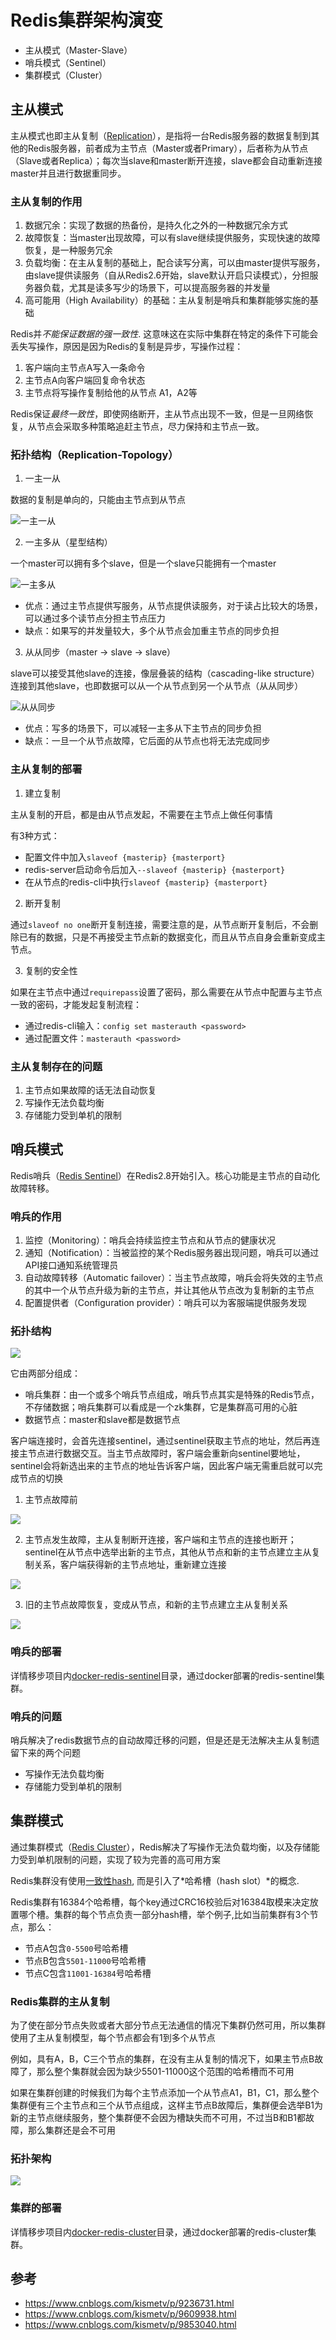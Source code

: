 Redis集群架构演变
===

* 主从模式（Master-Slave）
* 哨兵模式（Sentinel）
* 集群模式（Cluster）

主从模式
---

主从模式也即主从复制（[Replication][1]），是指将一台Redis服务器的数据复制到其他的Redis服务器，前者成为主节点（Master或者Primary），后者称为从节点（Slave或者Replica）；每次当slave和master断开连接，slave都会自动重新连接master并且进行数据重同步。

### 主从复制的作用

1. 数据冗余：实现了数据的热备份，是持久化之外的一种数据冗余方式
2. 故障恢复：当master出现故障，可以有slave继续提供服务，实现快速的故障恢复，是一种服务冗余
3. 负载均衡：在主从复制的基础上，配合读写分离，可以由master提供写服务，由slave提供读服务（自从Redis2.6开始，slave默认开启只读模式），分担服务器负载，尤其是读多写少的场景下，可以提高服务器的并发量
4. 高可能用（High Availability）的基础：主从复制是哨兵和集群能够实施的基础

Redis并*不能保证数据的强一致性*. 这意味这在实际中集群在特定的条件下可能会丢失写操作，原因是因为Redis的复制是异步，写操作过程：

1. 客户端向主节点A写入一条命令
2. 主节点A向客户端回复命令状态
3. 主节点将写操作复制给他的从节点 A1，A2等

Redis保证*最终一致性*，即使网络断开，主从节点出现不一致，但是一旦网络恢复，从节点会采取多种策略追赶主节点，尽力保持和主节点一致。

### 拓扑结构（Replication-Topology）

1. 一主一从

数据的复制是单向的，只能由主节点到从节点

![一主一从](resource/replication1.png)

2. 一主多从（星型结构）

一个master可以拥有多个slave，但是一个slave只能拥有一个master

![一主多从](resource/replication2.png)

* 优点：通过主节点提供写服务，从节点提供读服务，对于读占比较大的场景，可以通过多个读节点分担主节点压力
* 缺点：如果写的并发量较大，多个从节点会加重主节点的同步负担

3. 从从同步（master -> slave -> slave）

slave可以接受其他slave的连接，像层叠装的结构（cascading-like structure）连接到其他slave，也即数据可以从一个从节点到另一个从节点（从从同步）

![从从同步](resource/replication3.png)

* 优点：写多的场景下，可以减轻一主多从下主节点的同步负担
* 缺点：一旦一个从节点故障，它后面的从节点也将无法完成同步

### 主从复制的部署

1. 建立复制

主从复制的开启，都是由从节点发起，不需要在主节点上做任何事情

有3种方式：

* 配置文件中加入`slaveof {masterip} {masterport}`
* redis-server启动命令后加入`--slaveof {masterip} {masterport}`
* 在从节点的redis-cli中执行`slaveof {masterip} {masterport}`

2. 断开复制

通过`slaveof no one`断开复制连接，需要注意的是，从节点断开复制后，不会删除已有的数据，只是不再接受主节点新的数据变化，而且从节点自身会重新变成主节点。

3. 复制的安全性

如果在主节点中通过`requirepass`设置了密码，那么需要在从节点中配置与主节点一致的密码，才能发起复制流程：

* 通过redis-cli输入：`config set masterauth <password>`    
* 通过配置文件：`masterauth <password>`

### 主从复制存在的问题

1. 主节点如果故障的话无法自动恢复
2. 写操作无法负载均衡
3. 存储能力受到单机的限制

哨兵模式
---

Redis哨兵（[Redis Sentinel][2]）在Redis2.8开始引入。核心功能是主节点的自动化故障转移。

### 哨兵的作用

1. 监控（Monitoring）：哨兵会持续监控主节点和从节点的健康状况
2. 通知（Notification）：当被监控的某个Redis服务器出现问题，哨兵可以通过API接口通知系统管理员
3. 自动故障转移（Automatic failover）：当主节点故障，哨兵会将失效的主节点的其中一个从节点升级为新的主节点，并让其他从节点改为复制新的主节点
4. 配置提供者（Configuration provider）：哨兵可以为客服端提供服务发现

### 拓扑结构

![](resource/redis-sentinel.png)

它由两部分组成：

* 哨兵集群：由一个或多个哨兵节点组成，哨兵节点其实是特殊的Redis节点，不存储数据；哨兵集群可以看成是一个zk集群，它是集群高可用的心脏
* 数据节点：master和slave都是数据节点

客户端连接时，会首先连接sentinel，通过sentinel获取主节点的地址，然后再连接主节点进行数据交互。当主节点故障时，客户端会重新向sentinel要地址，sentinel会将新选出来的主节点的地址告诉客户端，因此客户端无需重启就可以完成节点的切换

1. 主节点故障前

![](resource/sentinel1.png)

2. 主节点发生故障，主从复制断开连接，客户端和主节点的连接也断开；sentinel在从节点中选举出新的主节点，其他从节点和新的主节点建立主从复制关系，客户端获得新的主节点地址，重新建立连接

![](resource/sentinel2.png)

3. 旧的主节点故障恢复，变成从节点，和新的主节点建立主从复制关系

![](resource/sentinel3.png)

### 哨兵的部署

详情移步项目内[docker-redis-sentinel][3]目录，通过docker部署的redis-sentinel集群。

### 哨兵的问题

哨兵解决了redis数据节点的自动故障迁移的问题，但是还是无法解决主从复制遗留下来的两个问题

- 写操作无法负载均衡
- 存储能力受到单机的限制

集群模式
---

通过集群模式（[Redis Cluster][4]），Redis解决了写操作无法负载均衡，以及存储能力受到单机限制的问题，实现了较为完善的高可用方案

Redis集群没有使用[一致性hash][5], 而是引入了*哈希槽（hash slot）*的概念.

Redis集群有16384个哈希槽，每个key通过CRC16校验后对16384取模来决定放置哪个槽。集群的每个节点负责一部分hash槽，举个例子,比如当前集群有3个节点，那么：

* 节点A包含`0-5500`号哈希槽
* 节点B包含`5501-11000`号哈希槽
* 节点C包含`11001-16384`号哈希槽

### Redis集群的主从复制

为了使在部分节点失败或者大部分节点无法通信的情况下集群仍然可用，所以集群使用了主从复制模型，每个节点都会有1到多个从节点

例如，具有A，B，C三个节点的集群，在没有主从复制的情况下，如果主节点B故障了，那么整个集群就会因为缺少5501-11000这个范围的哈希槽而不可用

如果在集群创建的时候我们为每个主节点添加一个从节点A1，B1，C1，那么整个集群便有三个主节点和三个从节点组成，这样主节点B故障后，集群便会选举B1为新的主节点继续服务，整个集群便不会因为槽缺失而不可用，不过当B和B1都故障，那么集群还是会不可用

### 拓扑架构

![](resource/redis-cluster.png)

### 集群的部署

详情移步项目内[docker-redis-cluster][6]目录，通过docker部署的redis-cluster集群。

参考
---

* https://www.cnblogs.com/kismetv/p/9236731.html
* https://www.cnblogs.com/kismetv/p/9609938.html
* https://www.cnblogs.com/kismetv/p/9853040.html

[1]: https://redis.io/topics/replication
[2]: https://redis.io/topics/sentinel
[3]: https://github.com/yankuangshi/redis-ha/tree/master/docker-redis-sentinel
[4]: https://redis.io/topics/cluster-tutorial
[5]: http://blog.codinglabs.org/articles/consistent-hashing.html
[6]: https://github.com/yankuangshi/redis-ha/tree/master/docker-redis-cluster

